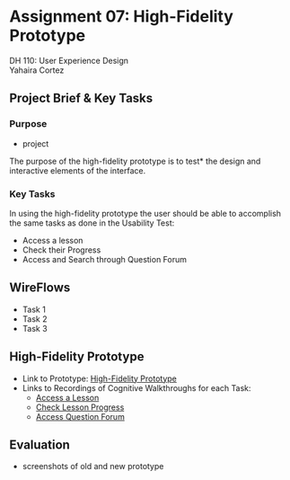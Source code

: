 # Assignment 07: High-Fidelity Prototype
 DH 110: User Experience Design <br>
 Yahaira Cortez
<br> 

 ## Project Brief & Key Tasks
 
 ### Purpose
 - project <br>
 
 The purpose of the high-fidelity prototype is to test* the design and interactive elements of the interface. 
 
 ### Key Tasks
 In using the high-fidelity prototype the user should be able to accomplish the same tasks as done in the Usability Test:
 - Access a lesson
 - Check their Progress
 - Access and Search through Question Forum


## WireFlows
- Task 1
- Task 2
- Task 3

## High-Fidelity Prototype
- Link to Prototype: <a href="https://www.figma.com/proto/3TI2Ngv9DapGHKVuJVa7Su/DH110---A06?node-id=67%3A1358&scaling=scale-down&page-id=0%3A1&starting-point-node-id=67%3A1358&show-proto-sidebar=1" target="_blank">High-Fidelity Prototype</a>
 - Links to Recordings of Cognitive Walkthroughs for each Task:
    - <a href="https://drive.google.com/file/d/1LV_ujl_72ndYvVGmsh71PJccPnb7YVC5/view?usp=sharing" target="_blank"> Access a Lesson</a>
    - <a href="https://drive.google.com/file/d/1GoxptRw-swKPpgVsoc5lUmE5JybrXyzU/view?usp=sharing"> Check Lesson Progress </a>
    - <a href="https://drive.google.com/file/d/1SroQ2HVlB1pv64k67V8yCAdasApg767Z/view?usp=sharing"> Access Question Forum </a>


## Evaluation
- screenshots of old and new prototype



 
 
